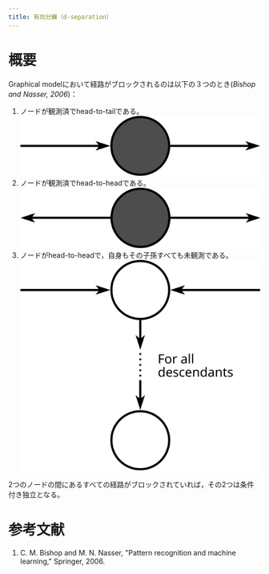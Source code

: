 ```yaml
---
title: 有向分離（d-separation）
---
```


# 概要

Graphical modelにおいて経路がブロックされるのは以下の３つのとき(*Bishop and Nasser, 2006*)：

1. ノードが観測済でhead-to-tailである。<br>
![head-to-tail observed](d_separation/head2tail_observed.svg)
2. ノードが観測済でhead-to-headである。<br>
![head-to-tail observed](d_separation/tail2tail_observed.svg)
3. ノードがhead-to-headで，自身もその子孫すべても未観測である。<br>
![head-to-head non-observed for all descendants](d_separation/head2head_descendants.svg)

2つのノードの間にあるすべての経路がブロックされていれば，その2つは条件付き独立となる。

# 参考文献

1. C. M. Bishop and M. N. Nasser, "Pattern recognition and machine learning," Springer, 2006.
